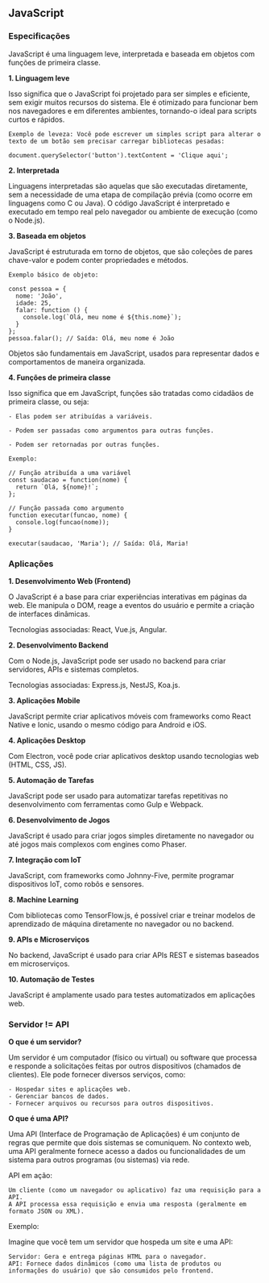 ## JavaScript

### **Especificações**

JavaScript é uma linguagem leve, interpretada e baseada em objetos com funções de primeira classe.

**1. Linguagem leve**

Isso significa que o JavaScript foi projetado para ser simples e eficiente, sem exigir muitos recursos do sistema. Ele é otimizado para funcionar bem nos navegadores e em diferentes ambientes, tornando-o ideal para scripts curtos e rápidos.

    Exemplo de leveza: Você pode escrever um simples script para alterar o texto de um botão sem precisar carregar bibliotecas pesadas:

    document.querySelector('button').textContent = 'Clique aqui';

**2. Interpretada**

Linguagens interpretadas são aquelas que são executadas diretamente, sem a necessidade de uma etapa de compilação prévia (como ocorre em linguagens como C ou Java). O código JavaScript é interpretado e executado em tempo real pelo navegador ou ambiente de execução (como o Node.js).

**3. Baseada em objetos**

JavaScript é estruturada em torno de objetos, que são coleções de pares chave-valor e podem conter propriedades e métodos.

    Exemplo básico de objeto:

    const pessoa = {
      nome: 'João',
      idade: 25,
      falar: function () {
        console.log(`Olá, meu nome é ${this.nome}`);
      }
    };
    pessoa.falar(); // Saída: Olá, meu nome é João

Objetos são fundamentais em JavaScript, usados para representar dados e comportamentos de maneira organizada.

**4. Funções de primeira classe**

Isso significa que em JavaScript, funções são tratadas como cidadãos de primeira classe, ou seja:

    - Elas podem ser atribuídas a variáveis.

    - Podem ser passadas como argumentos para outras funções.

    - Podem ser retornadas por outras funções.

    Exemplo:

    // Função atribuída a uma variável
    const saudacao = function(nome) {
      return `Olá, ${nome}!`;
    };

    // Função passada como argumento
    function executar(funcao, nome) {
      console.log(funcao(nome));
    }

    executar(saudacao, 'Maria'); // Saída: Olá, Maria!

### **Aplicações**

**1. Desenvolvimento Web (Frontend)**

O JavaScript é a base para criar experiências interativas em páginas da web. Ele manipula o DOM, reage a eventos do usuário e permite a criação de interfaces dinâmicas.

Tecnologias associadas: React, Vue.js, Angular.

**2. Desenvolvimento Backend**

Com o Node.js, JavaScript pode ser usado no backend para criar servidores, APIs e sistemas completos.

Tecnologias associadas: Express.js, NestJS, Koa.js.

**3. Aplicações Mobile**

JavaScript permite criar aplicativos móveis com frameworks como React Native e Ionic, usando o mesmo código para Android e iOS.

**4. Aplicações Desktop**

Com Electron, você pode criar aplicativos desktop usando tecnologias web (HTML, CSS, JS).

**5. Automação de Tarefas**

JavaScript pode ser usado para automatizar tarefas repetitivas no desenvolvimento com ferramentas como Gulp e Webpack.

**6. Desenvolvimento de Jogos**

JavaScript é usado para criar jogos simples diretamente no navegador ou até jogos mais complexos com engines como Phaser.

**7. Integração com IoT**

JavaScript, com frameworks como Johnny-Five, permite programar dispositivos IoT, como robôs e sensores.

**8. Machine Learning**

Com bibliotecas como TensorFlow.js, é possível criar e treinar modelos de aprendizado de máquina diretamente no navegador ou no backend.

**9. APIs e Microserviços**

No backend, JavaScript é usado para criar APIs REST e sistemas baseados em microserviços.

**10. Automação de Testes**

JavaScript é amplamente usado para testes automatizados em aplicações web.

### **Servidor != API**

**O que é um servidor?**

Um servidor é um computador (físico ou virtual) ou software que processa e responde a solicitações feitas por outros dispositivos (chamados de clientes). Ele pode fornecer diversos serviços, como:

    - Hospedar sites e aplicações web.
    - Gerenciar bancos de dados.
    - Fornecer arquivos ou recursos para outros dispositivos.

**O que é uma API?**

Uma API (Interface de Programação de Aplicações) é um conjunto de regras que permite que dois sistemas se comuniquem. No contexto web, uma API geralmente fornece acesso a dados ou funcionalidades de um sistema para outros programas (ou sistemas) via rede.

API em ação:

    Um cliente (como um navegador ou aplicativo) faz uma requisição para a API.
    A API processa essa requisição e envia uma resposta (geralmente em formato JSON ou XML).

Exemplo:

Imagine que você tem um servidor que hospeda um site e uma API:

    Servidor: Gera e entrega páginas HTML para o navegador.
    API: Fornece dados dinâmicos (como uma lista de produtos ou informações do usuário) que são consumidos pelo frontend.

